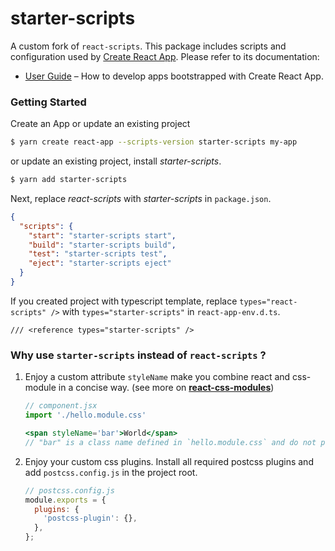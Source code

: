 # starter-scripts

A custom fork of `react-scripts`. This package includes scripts and configuration used by [Create React App](https://github.com/facebook/create-react-app). Please refer to its documentation:

- [User Guide](https://facebook.github.io/create-react-app/) – How to develop apps bootstrapped with Create React App.

### Getting Started

Create an App or update an existing project

```bash
$ yarn create react-app --scripts-version starter-scripts my-app
```

or update an existing project, install _starter-scripts_.

```bash
$ yarn add starter-scripts
```

Next, replace _react-scripts_ with _starter-scripts_ in `package.json`.

```json
{
  "scripts": {
    "start": "starter-scripts start",
    "build": "starter-scripts build",
    "test": "starter-scripts test",
    "eject": "starter-scripts eject"
  }
}
```

If you created project with typescript template, replace `types="react-scripts" />` with `types="starter-scripts"` in `react-app-env.d.ts`.

```
/// <reference types="starter-scripts" />
```

### Why use `starter-scripts` instead of `react-scripts` ?

1. Enjoy a custom attribute `styleName` make you combine react and css-module in a concise way. (see more on **[react-css-modules](https://github.com/gajus/react-css-modules)**)

   ```jsx
   // component.jsx
   import './hello.module.css'

   <span styleName='bar'>World</span>
   // "bar" is a class name defined in `hello.module.css` and do not pollute any other class.
   ```

2. Enjoy your custom css plugins. Install all required postcss plugins and add `postcss.config.js` in the project root.

   ```javascript
   // postcss.config.js
   module.exports = {
     plugins: {
       'postcss-plugin': {},
     },
   };
   ```
